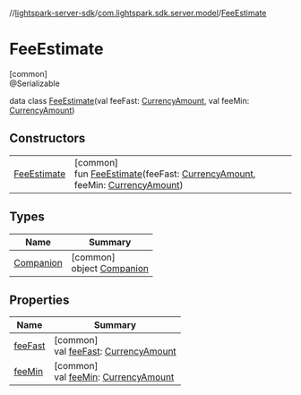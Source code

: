 //[lightspark-server-sdk](../../../index.md)/[com.lightspark.sdk.server.model](../index.md)/[FeeEstimate](index.md)

# FeeEstimate

[common]\
@Serializable

data class [FeeEstimate](index.md)(val feeFast: [CurrencyAmount](../-currency-amount/index.md), val feeMin: [CurrencyAmount](../-currency-amount/index.md))

## Constructors

| | |
|---|---|
| [FeeEstimate](-fee-estimate.md) | [common]<br>fun [FeeEstimate](-fee-estimate.md)(feeFast: [CurrencyAmount](../-currency-amount/index.md), feeMin: [CurrencyAmount](../-currency-amount/index.md)) |

## Types

| Name | Summary |
|---|---|
| [Companion](-companion/index.md) | [common]<br>object [Companion](-companion/index.md) |

## Properties

| Name | Summary |
|---|---|
| [feeFast](fee-fast.md) | [common]<br>val [feeFast](fee-fast.md): [CurrencyAmount](../-currency-amount/index.md) |
| [feeMin](fee-min.md) | [common]<br>val [feeMin](fee-min.md): [CurrencyAmount](../-currency-amount/index.md) |
